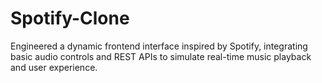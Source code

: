 # Spotify-Clone
Engineered a dynamic frontend interface inspired by Spotify, integrating basic audio controls and REST APIs to simulate real-time music playback and user experience.
